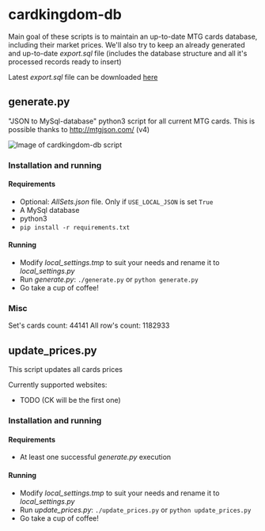 # cardkingdom-db

Main goal of these scripts is to maintain an up-to-date MTG cards database, including their market prices. We'll also try to keep an already generated and up-to-date _export.sql_ file (includes the database structure and all it's processed records ready to insert)

Latest _export.sql_ file can be downloaded [here](http://cattaneo.uy/private/export.sql.zip)

## generate.py
"JSON to MySql-database" python3 script for all current MTG cards. This is possible thanks to http://mtgjson.com/ (v4)

![Image of cardkingdom-db script](http://cattaneo.uy/private/cardkingdom-db-v2.png)

### Installation and running
#### Requirements
* Optional: _AllSets.json_ file. Only if `USE_LOCAL_JSON` is set `True`
* A MySql database
* python3
* `pip install -r requirements.txt`
#### Running
* Modify _local_settings.tmp_ to suit your needs and rename it to _local_settings.py_
* Run _generate.py_: `./generate.py` or `python generate.py`
* Go take a cup of coffee!
### Misc
Set's cards count: 44141
All row's count: 1182933

## update_prices.py
This script updates all cards prices

Currently supported websites:
* TODO (CK will be the first one)

### Installation and running
#### Requirements
* At least one successful _generate.py_ execution
#### Running
* Modify _local_settings.tmp_ to suit your needs and rename it to _local_settings.py_
* Run _update_prices.py_: `./update_prices.py` or `python update_prices.py`
* Go take a cup of coffee!